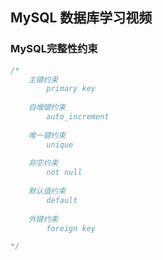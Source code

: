 ## MySQL 数据库学习视频

### MySQL完整性约束
```c++
/*
    主键约束
        primary key
    
    自增键约束
        auto_increment
    
    唯一键约束
        unique
    
    非空约束
        not null
    
    默认值约束
        default
    
    外键约束
        foreign key

*/

```